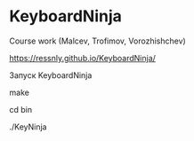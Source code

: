 # KeyboardNinja
Course work (Malcev, Trofimov, Vorozhishchev)

https://ressnly.github.io/KeyboardNinja/

Запуск KeyboardNinja

make

cd bin

./KeyNinja
